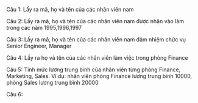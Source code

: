 Câu 1:
Lấy ra mã, họ và tên của các nhân viên nam

Câu 2:
Lấy ra mã, họ và tên của các nhân viên nam được nhận vào làm trong các năm 1995,1996,1997

Câu 3:
Lấy ra mã, họ và tên của các nhân viên nam đảm nhiệm chức vụ Senior Engineer, Manager

Câu 4:
Lấy ra họ và tên của các nhân viên làm việc trong phòng Finance

Câu 5:
Tính mức lương trung bình của nhân viên từng phòng Finance, Marketing, Sales. Ví dụ: nhân viên phòng Finance lương trung bình 10000, phòng Sales lương trung bình 20000

Câu 6:

